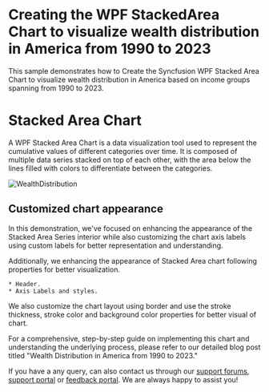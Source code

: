 # Creating the WPF StackedArea Chart to visualize wealth distribution in America from 1990 to 2023

This sample demonstrates how to Create the Syncfusion WPF Stacked Area Chart to visualize wealth distribution in America based on income groups spanning from 1990 to 2023.

# Stacked Area Chart 

A WPF Stacked Area Chart is a data visualization tool used to represent the cumulative values of different categories over time. It is composed of multiple data series stacked on top of each other, with the area below the lines filled with colors to differentiate between the categories.

![WealthDistribution](https://github.com/SyncfusionExamples/Creating-the-WPF-StackedArea-Chart-to-visualize-wealth-distribution-in-America-from-1990-to-2023/assets/124584591/ffe8fa1c-23b3-4886-abb9-8bd5c1a7909d)

## Customized chart appearance

In this demonstration, we've focused on enhancing the appearance of the Stacked Area Series interior while also customizing the chart axis labels using custom labels for better representation and understanding.

Additionally, we enhancing the appearance of Stacked Area chart following properties for better visualization.

    * Header.
    * Axis Labels and styles. 

We also customize the chart layout using border and use the stroke thickness, stroke color and background color properties for better visual of chart. 

For a comprehensive, step-by-step guide on implementing this chart and understanding the underlying process, please refer to our detailed blog post titled "Wealth Distribution in America from 1990 to 2023."

If you have a any query, can also contact us through our [support forums](https://www.syncfusion.com/forums), [support portal](https://support.syncfusion.com/) or [feedback portal](https://www.syncfusion.com/feedback). We are always happy to assist you!
